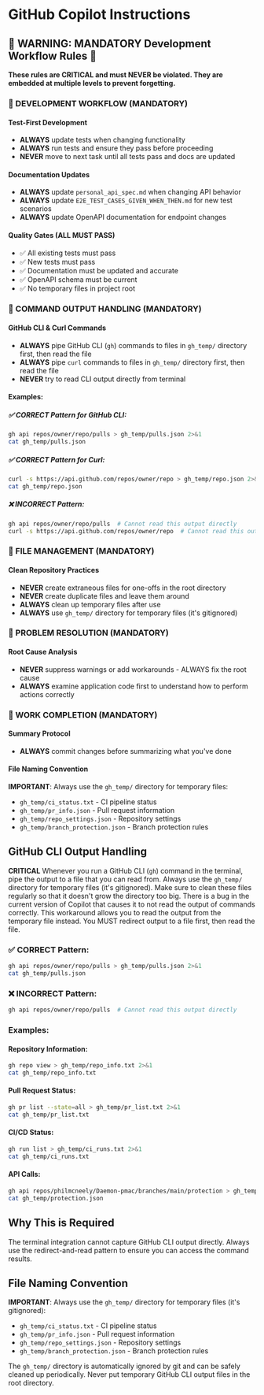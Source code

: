 # GitHub Copilot Instructions

## 🚨 WARNING: MANDATORY Development Workflow Rules 🚨

**These rules are CRITICAL and must NEVER be violated. They are embedded at multiple levels to prevent forgetting.**

### 🔴 DEVELOPMENT WORKFLOW (MANDATORY)

#### Test-First Development
- **ALWAYS** update tests when changing functionality
- **ALWAYS** run tests and ensure they pass before proceeding
- **NEVER** move to next task until all tests pass and docs are updated

#### Documentation Updates
- **ALWAYS** update `personal_api_spec.md` when changing API behavior
- **ALWAYS** update `E2E_TEST_CASES_GIVEN_WHEN_THEN.md` for new test scenarios
- **ALWAYS** update OpenAPI documentation for endpoint changes

#### Quality Gates (ALL MUST PASS)
- ✅ All existing tests must pass
- ✅ New tests must pass
- ✅ Documentation must be updated and accurate
- ✅ OpenAPI schema must be current
- ✅ No temporary files in project root

### 🔴 COMMAND OUTPUT HANDLING (MANDATORY)

#### GitHub CLI & Curl Commands
- **ALWAYS** pipe GitHub CLI (`gh`) commands to files in `gh_temp/` directory first, then read the file
- **ALWAYS** pipe `curl` commands to files in `gh_temp/` directory first, then read the file
- **NEVER** try to read CLI output directly from terminal

#### Examples:

##### ✅ CORRECT Pattern for GitHub CLI:
```bash
gh api repos/owner/repo/pulls > gh_temp/pulls.json 2>&1
cat gh_temp/pulls.json
```

##### ✅ CORRECT Pattern for Curl:
```bash
curl -s https://api.github.com/repos/owner/repo > gh_temp/repo.json 2>&1
cat gh_temp/repo.json
```

##### ❌ INCORRECT Pattern:
```bash
gh api repos/owner/repo/pulls  # Cannot read this output directly
curl -s https://api.github.com/repos/owner/repo  # Cannot read this output directly
```

### 🔴 FILE MANAGEMENT (MANDATORY)

#### Clean Repository Practices
- **NEVER** create extraneous files for one-offs in the root directory
- **NEVER** create duplicate files and leave them around
- **ALWAYS** clean up temporary files after use
- **ALWAYS** use `gh_temp/` directory for temporary files (it's gitignored)

### 🔴 PROBLEM RESOLUTION (MANDATORY)

#### Root Cause Analysis
- **NEVER** suppress warnings or add workarounds - ALWAYS fix the root cause
- **ALWAYS** examine application code first to understand how to perform actions correctly

### 🔴 WORK COMPLETION (MANDATORY)

#### Summary Protocol
- **ALWAYS** commit changes before summarizing what you've done

#### File Naming Convention
**IMPORTANT**: Always use the `gh_temp/` directory for temporary files:
- `gh_temp/ci_status.txt` - CI pipeline status
- `gh_temp/pr_info.json` - Pull request information
- `gh_temp/repo_settings.json` - Repository settings
- `gh_temp/branch_protection.json` - Branch protection rules

## GitHub CLI Output Handling

**CRITICAL** Whenever you run a GitHub CLI (`gh`) command in the terminal, pipe the output to a file that you can read from. Always use the `gh_temp/` directory for temporary files (it's gitignored). Make sure to clean these files regularly so that it doesn't grow the directory too big. There is a bug in the current version of Copilot that causes it to not read the output of commands correctly. This workaround allows you to read the output from the temporary file instead. You MUST redirect output to a file first, then read the file.

### ✅ CORRECT Pattern:
```bash
gh api repos/owner/repo/pulls > gh_temp/pulls.json 2>&1
cat gh_temp/pulls.json
```

### ❌ INCORRECT Pattern:
```bash
gh api repos/owner/repo/pulls  # Cannot read this output directly
```

### Examples:

#### Repository Information:
```bash
gh repo view > gh_temp/repo_info.txt 2>&1
cat gh_temp/repo_info.txt
```

#### Pull Request Status:
```bash
gh pr list --state=all > gh_temp/pr_list.txt 2>&1
cat gh_temp/pr_list.txt
```

#### CI/CD Status:
```bash
gh run list > gh_temp/ci_runs.txt 2>&1
cat gh_temp/ci_runs.txt
```

#### API Calls:
```bash
gh api repos/philmcneely/Daemon-pmac/branches/main/protection > gh_temp/protection.json 2>&1
cat gh_temp/protection.json
```

## Why This is Required

The terminal integration cannot capture GitHub CLI output directly. Always use the redirect-and-read pattern to ensure you can access the command results.

## File Naming Convention

**IMPORTANT**: Always use the `gh_temp/` directory for temporary files (it's gitignored):

- `gh_temp/ci_status.txt` - CI pipeline status
- `gh_temp/pr_info.json` - Pull request information
- `gh_temp/repo_settings.json` - Repository settings
- `gh_temp/branch_protection.json` - Branch protection rules

The `gh_temp/` directory is automatically ignored by git and can be safely cleaned up periodically. Never put temporary GitHub CLI output files in the root directory.
